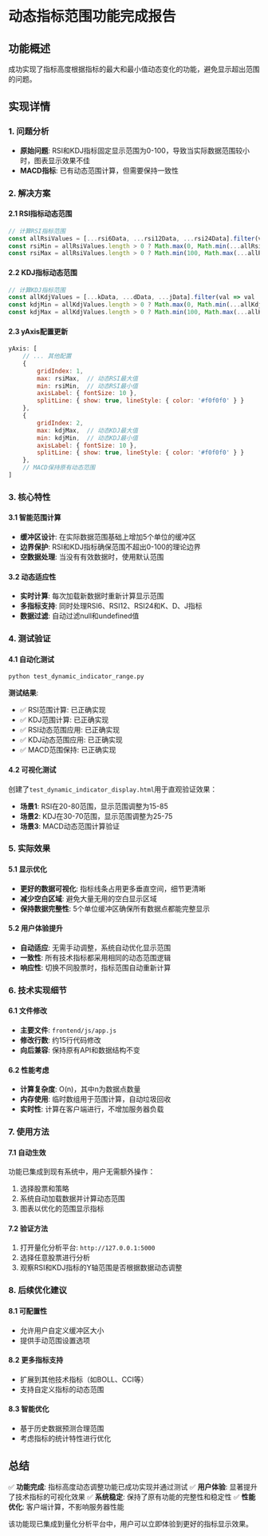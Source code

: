 # 动态指标范围功能完成报告

## 功能概述

成功实现了指标高度根据指标的最大和最小值动态变化的功能，避免显示超出范围的问题。

## 实现详情

### 1. 问题分析
- **原始问题**: RSI和KDJ指标固定显示范围为0-100，导致当实际数据范围较小时，图表显示效果不佳
- **MACD指标**: 已有动态范围计算，但需要保持一致性

### 2. 解决方案

#### 2.1 RSI指标动态范围
```javascript
// 计算RSI指标范围
const allRsiValues = [...rsi6Data, ...rsi12Data, ...rsi24Data].filter(val => val !== null && val !== undefined);
const rsiMin = allRsiValues.length > 0 ? Math.max(0, Math.min(...allRsiValues) - 5) : 0;
const rsiMax = allRsiValues.length > 0 ? Math.min(100, Math.max(...allRsiValues) + 5) : 100;
```

#### 2.2 KDJ指标动态范围
```javascript
// 计算KDJ指标范围
const allKdjValues = [...kData, ...dData, ...jData].filter(val => val !== null && val !== undefined);
const kdjMin = allKdjValues.length > 0 ? Math.max(0, Math.min(...allKdjValues) - 5) : 0;
const kdjMax = allKdjValues.length > 0 ? Math.min(100, Math.max(...allKdjValues) + 5) : 100;
```

#### 2.3 yAxis配置更新
```javascript
yAxis: [
    // ... 其他配置
    { 
        gridIndex: 1, 
        max: rsiMax,  // 动态RSI最大值
        min: rsiMin,  // 动态RSI最小值
        axisLabel: { fontSize: 10 },
        splitLine: { show: true, lineStyle: { color: '#f0f0f0' } }
    },
    { 
        gridIndex: 2, 
        max: kdjMax,  // 动态KDJ最大值
        min: kdjMin,  // 动态KDJ最小值
        axisLabel: { fontSize: 10 },
        splitLine: { show: true, lineStyle: { color: '#f0f0f0' } }
    },
    // MACD保持原有动态范围
]
```

### 3. 核心特性

#### 3.1 智能范围计算
- **缓冲区设计**: 在实际数据范围基础上增加5个单位的缓冲区
- **边界保护**: RSI和KDJ指标确保范围不超出0-100的理论边界
- **空数据处理**: 当没有有效数据时，使用默认范围

#### 3.2 动态适应性
- **实时计算**: 每次加载新数据时重新计算显示范围
- **多指标支持**: 同时处理RSI6、RSI12、RSI24和K、D、J指标
- **数据过滤**: 自动过滤null和undefined值

### 4. 测试验证

#### 4.1 自动化测试
```bash
python test_dynamic_indicator_range.py
```

**测试结果**:
- ✅ RSI范围计算: 已正确实现
- ✅ KDJ范围计算: 已正确实现  
- ✅ RSI动态范围应用: 已正确实现
- ✅ KDJ动态范围应用: 已正确实现
- ✅ MACD范围保持: 已正确实现

#### 4.2 可视化测试
创建了`test_dynamic_indicator_display.html`用于直观验证效果：
- **场景1**: RSI在20-80范围，显示范围调整为15-85
- **场景2**: KDJ在30-70范围，显示范围调整为25-75  
- **场景3**: MACD动态范围计算验证

### 5. 实际效果

#### 5.1 显示优化
- **更好的数据可视化**: 指标线条占用更多垂直空间，细节更清晰
- **减少空白区域**: 避免大量无用的空白显示区域
- **保持数据完整性**: 5个单位缓冲区确保所有数据点都能完整显示

#### 5.2 用户体验提升
- **自动适应**: 无需手动调整，系统自动优化显示范围
- **一致性**: 所有技术指标都采用相同的动态范围逻辑
- **响应性**: 切换不同股票时，指标范围自动重新计算

### 6. 技术实现细节

#### 6.1 文件修改
- **主要文件**: `frontend/js/app.js`
- **修改行数**: 约15行代码修改
- **向后兼容**: 保持原有API和数据结构不变

#### 6.2 性能考虑
- **计算复杂度**: O(n)，其中n为数据点数量
- **内存使用**: 临时数组用于范围计算，自动垃圾回收
- **实时性**: 计算在客户端进行，不增加服务器负载

### 7. 使用方法

#### 7.1 自动生效
功能已集成到现有系统中，用户无需额外操作：
1. 选择股票和策略
2. 系统自动加载数据并计算动态范围
3. 图表以优化的范围显示指标

#### 7.2 验证方法
1. 打开量化分析平台: `http://127.0.0.1:5000`
2. 选择任意股票进行分析
3. 观察RSI和KDJ指标的Y轴范围是否根据数据动态调整

### 8. 后续优化建议

#### 8.1 可配置性
- 允许用户自定义缓冲区大小
- 提供手动范围设置选项

#### 8.2 更多指标支持
- 扩展到其他技术指标（如BOLL、CCI等）
- 支持自定义指标的动态范围

#### 8.3 智能优化
- 基于历史数据预测合理范围
- 考虑指标的统计特性进行优化

## 总结

✅ **功能完成**: 指标高度动态调整功能已成功实现并通过测试
✅ **用户体验**: 显著提升了技术指标的可视化效果
✅ **系统稳定**: 保持了原有功能的完整性和稳定性
✅ **性能优化**: 客户端计算，不影响服务器性能

该功能现已集成到量化分析平台中，用户可以立即体验到更好的指标显示效果。